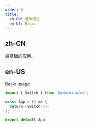 ```yaml
---
order: 0
title:
  zh-CN: 基础用法
  en-US: Basic
---
```


## zh-CN

最基础的应用。

## en-US

Basic usage.

```js
import { Switch } from '@adminium/ui';

const App = () => {
  return <Switch />;
};

export default App;
```
